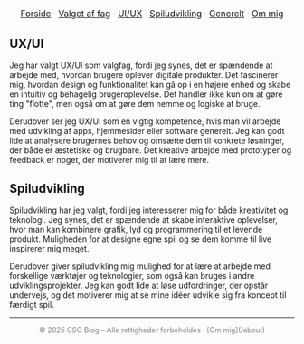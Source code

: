 <nav style="text-align:center; font-size:1.1em; margin-bottom:2em;">
  <a href="/csoblog/index">Forside</a> ·
  <a href="/csoblog/hvorfor">Valget af fag</a> ·
  <a href="/csoblog/postsui/">UI/UX</a> ·
  <a href="/csoblog/postssu/">Spiludvikling</a> ·
  <a href="/csoblog/posts/">Generelt</a> ·
  <a href="/csoblog/about">Om mig</a>
</nav>

## UX/UI

Jeg har valgt UX/UI som valgfag, fordi jeg synes, det er spændende at arbejde med, hvordan brugere oplever digitale produkter. Det fascinerer mig, hvordan design og funktionalitet kan gå op i en højere enhed og skabe en intuitiv og behagelig brugeroplevelse. Det handler ikke kun om at gøre ting "flotte", men også om at gøre dem nemme og logiske at bruge.

Derudover ser jeg UX/UI som en vigtig kompetence, hvis man vil arbejde med udvikling af apps, hjemmesider eller software generelt. Jeg kan godt lide at analysere brugernes behov og omsætte dem til konkrete løsninger, der både er æstetiske og brugbare. Det kreative arbejde med prototyper og feedback er noget, der motiverer mig til at lære mere.

## Spiludvikling

Spiludvikling har jeg valgt, fordi jeg interesserer mig for både kreativitet og teknologi. Jeg synes, det er spændende at skabe interaktive oplevelser, hvor man kan kombinere grafik, lyd og programmering til et levende produkt. Muligheden for at designe egne spil og se dem komme til live inspirerer mig meget.

Derudover giver spiludvikling mig mulighed for at lære at arbejde med forskellige værktøjer og teknologier, som også kan bruges i andre udviklingsprojekter. Jeg kan godt lide at løse udfordringer, der opstår undervejs, og det motiverer mig at se mine idéer udvikle sig fra koncept til færdigt spil.

---

<footer style="text-align:center; font-size:0.9em; color:gray;">  
© 2025 CSO Blog – Alle rettigheder forbeholdes · [Om mig](/about)  
</footer>

